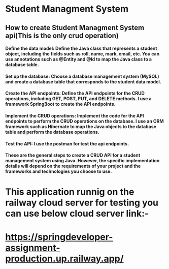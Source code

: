 # Student Managment System

## How to create Student Managment System api(This is the only crud operation)
#### Define the data model: Define the Java class that represents a student object, including the fields such as roll, name, mark, email, etc. You can use annotations such as @Entity and @Id to map the Java class to a database table.

#### Set up the database: Choose a database management system (MySQL) and create a database table that corresponds to the student data model.

#### Create the API endpoints: Define the API endpoints for the CRUD operations, including GET, POST, PUT, and DELETE methods. I  use a framework SpringBoot to create the API endpoints.

#### Implement the CRUD operations: Implement the code for the API endpoints to perform the CRUD operations on the database. I use an ORM framework such as Hibernate to map the Java objects to the database table and perform the database operations.

#### Test the API: I use the postman for test the api endpoints.

#### These are the general steps to create a CRUD API for a student management system using Java. However, the specific implementation details will depend on the requirements of your project and the frameworks and technologies you choose to use.

# This application runnig on the railway cloud server for testing you can use below cloud server link:-

# https://springdeveloper-assignment-production.up.railway.app/




